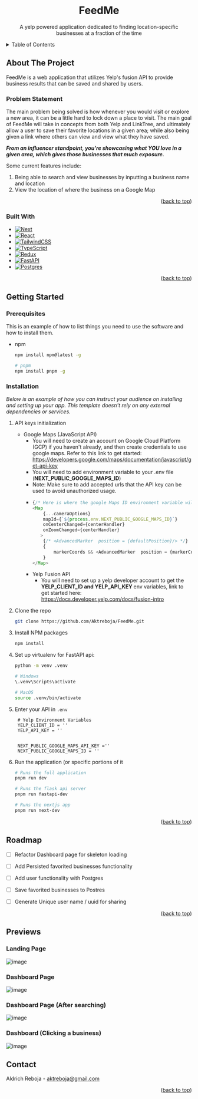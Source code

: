 <!-- Improved compatibility of back to top link: See: https://github.com/othneildrew/Best-README-Template/pull/73 -->
<a name="readme-top"></a>
<!--
*** Thanks for checking out the Best-README-Template. If you have a suggestion
*** that would make this better, please fork the repo and create a pull request
*** or simply open an issue with the tag "enhancement".
*** Don't forget to give the project a star!
*** Thanks again! Now go create something AMAZING! :D
-->





<!-- PROJECT LOGO -->
<br />
<div align="center">
<!--   <a href="https://github.com/othneildrew/Best-README-Template">
    <img src="images/logo.png" alt="Logo" width="80" height="80">
  </a> -->

  <h1 align="center">FeedMe</h1>

  <p align="center">
    A yelp powered application dedicated to finding location-specific businesses at a fraction of the time
<!--     <br />
    <a href="https://github.com/othneildrew/Best-README-Template"><strong>Explore the docs »</strong></a>
    <br />
    <br />
    <a href="https://github.com/othneildrew/Best-README-Template">View Demo</a>
    ·
    <a href="https://github.com/othneildrew/Best-README-Template/issues">Report Bug</a>
    ·
    <a href="https://github.com/othneildrew/Best-README-Template/issues">Request Feature</a> -->
  </p>
</div>



<!-- TABLE OF CONTENTS -->
<details>
  <summary>Table of Contents</summary>
  <ol>
    <li>
      <a href="#about-the-project">About The Project</a>
      <ul>
        <li><a href="#built-with">Built With</a></li>
      </ul>
    </li>
    <li>
      <a href="#getting-started">Getting Started</a>
      <ul>
        <li><a href="#prerequisites">Prerequisites</a></li>
        <li><a href="#installation">Installation</a></li>
      </ul>
    </li>
    <li><a href="#roadmap">Roadmap</a></li>
    <li><a href="#contact">Contact</a></li>
  </ol>
</details>



<!-- ABOUT THE PROJECT -->
## About The Project

FeedMe is a web application that utilizes Yelp's fusion API to provide business results that can be saved and shared by users.

### Problem Statement
The main problem being solved is how whenever you would visit or explore a new area, it can be a little hard to lock down a place to visit.
The main goal of FeedMe will take in concepts from both Yelp and LinkTree, and ultimately allow a user to save their favorite locations in a given area; while also being given a link
where others can view and view what they have saved. 

<strong><i>From an influencer standpoint, you're showcasing what YOU love in a given area, which gives those businesses that much exposure.</i></strong>

Some current features include:
  1. Being able to search and view businesses by inputting a business name and location
  2. View the location of where the business on a Google Map


<p align="right">(<a href="#readme-top">back to top</a>)</p>

### Built With

* [![Next][Next.js]][Next-url]
* [![React][React.js]][React-url]
* [![TailwindCSS][tailwindcss]][tailwindcss-url]
* [![TypeScript][TypeScript]][TypeScript-url]
* [![Redux][redux]][redux-url]
* [![FastAPI][fastapi]][fastapi-url]
* [![Postgres][postgres]][postgres-url]

<p align="right">(<a href="#readme-top">back to top</a>)</p>

<!-- GETTING STARTED -->
## Getting Started

### Prerequisites

This is an example of how to list things you need to use the software and how to install them.
* npm
  ```sh
  npm install npm@latest -g

  # pnpm
  npm install pnpm -g
  ```

### Installation

_Below is an example of how you can instruct your audience on installing and setting up your app. This template doesn't rely on any external dependencies or services._

1. API keys initialization
   - Google Maps (JavaScript API)
      - You will need to create an account on Google Cloud Platform (GCP) if you haven't already, and then create credentials to use google maps. Refer to this link to get started: https://developers.google.com/maps/documentation/javascript/get-api-key
      - You will need to add environment variable to your .env file (<strong>NEXT_PUBLIC_GOOGLE_MAPS_ID</strong>)
      - Note: Make sure to add accepted urls that the API key can be used to avoid unauthorized usage.
      - ```ts
        {/* Here is where the google Maps ID environment variable will be plugged in for reference*/}
        <Map 
            {...cameraOptions} 
            mapId={`${process.env.NEXT_PUBLIC_GOOGLE_MAPS_ID}`} 
            onCenterChanged={centerHandler}
            onZoomChanged={centerHandler}
           >
            {/* <AdvancedMarker  position = {defaultPosition}/> */}
            {
                markerCoords && <AdvancedMarker  position = {markerCoords} />
            }
        </Map>
        ```
     - Yelp Fusion API
       - You will need to set up a yelp developer account to get the <strong>YELP_CLIENT_ID and YELP_API_KEY </strong> env variables, link to get started here: https://docs.developer.yelp.com/docs/fusion-intro
        
3. Clone the repo
   ```sh
   git clone https://github.com/Aktreboja/FeedMe.git
   ```
4. Install NPM packages
   ```sh
   npm install
   ```
5. Set up virtualenv for FastAPI api:
    ```sh
    python -m venv .venv

    # Windows
    \.venv\Scripts\activate

    # MacOS
    source .venv/bin/activate
    ```
6. Enter your API in `.env`
   ```env
    # Yelp Environment Variables
    YELP_CLIENT_ID = ''
    YELP_API_KEY = ''
    
    
    NEXT_PUBLIC_GOOGLE_MAPS_API_KEY =''
    NEXT_PUBLIC_GOOGLE_MAPS_ID = ''
   ```

7. Run the application (or specific portions of it
    ```sh
    # Runs the full application
    pnpm run dev

    # Runs the flask api server
    pnpm run fastapi-dev

    # Runs the nextjs app
    pnpm run next-dev
    ```
   

<p align="right">(<a href="#readme-top">back to top</a>)</p>


<!-- ROADMAP -->
## Roadmap

- [ ] Refactor Dashboard page for skeleton loading
- [ ] Add Persisted favorited businesses functionality
- [ ] Add user functionality with Postgres
- [ ] Save favorited businesses to Postres
- [ ] Generate Unique user name / uuid for sharing


<p align="right">(<a href="#readme-top">back to top</a>)</p>

## Previews

### Landing Page

![image](https://github.com/Aktreboja/FeedMe/assets/15055373/e20880ca-c6dc-411f-a8e5-3fb01b7fc92b)


### Dashboard Page

![image](https://github.com/Aktreboja/FeedMe/assets/15055373/401e7829-af50-4c11-a6be-10943f9ef2a7)


### Dashboard Page (After searching)

![image](https://github.com/Aktreboja/FeedMe/assets/15055373/7882b8a1-bfb9-4aaf-a0da-080981f09246)

### Dashboard (Clicking a business)

![image](https://github.com/Aktreboja/FeedMe/assets/15055373/53819271-6cca-421c-b86b-db0f391b9219)



<!-- CONTACT -->
## Contact

Aldrich Reboja - aktreboja@gmail.com

<p align="right">(<a href="#readme-top">back to top</a>)</p>


<!-- MARKDOWN LINKS & IMAGES -->
<!-- https://www.markdownguide.org/basic-syntax/#reference-style-links -->
[linkedin-shield]: https://img.shields.io/badge/-LinkedIn-black.svg?style=for-the-badge&logo=linkedin&colorB=555
[linkedin-url]: https://linkedin.com/in/aktreboja
[Next.js]: https://img.shields.io/badge/next.js-000000?style=for-the-badge&logo=nextdotjs&logoColor=white
[Next-url]: https://nextjs.org/
[TypeScript]: https://img.shields.io/badge/TypeScript-007ACC?style=for-the-badge&logo=typescript&logoColor=white
[TypeScript-url]: https://www.typescriptlang.org/
[React.js]: https://img.shields.io/badge/React-20232A?style=for-the-badge&logo=react&logoColor=61DAFB
[React-url]: https://reactjs.org/
[tailwindcss]: https://img.shields.io/badge/tailwindcss-0F172A?style=for-the-badge&logo=tailwindcss
[tailwindcss-url]: https://tailwindcss.com/
[redux]: https://img.shields.io/badge/redux-593d88?style=for-the-badge&logo=redux
[fastapi]: https://img.shields.io/badge/FastAPI-005571?style=for-the-badge&logo=fastapi
[fastapi-url]:https://fastapi.tiangolo.com/
[postgres]: https://img.shields.io/badge/postgresql-4169e1?style=for-the-badge&logo=postgresql&logoColor=white
[postgres-url]: https://www.postgresql.org/
[redux-url]:https://redux.js.org/
